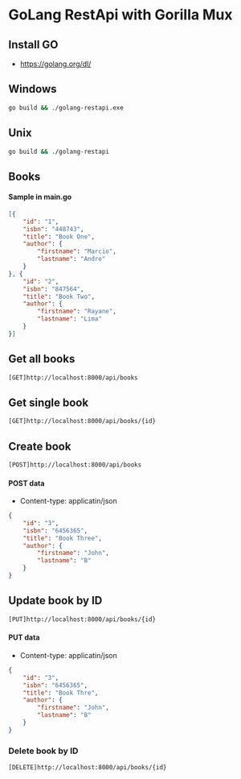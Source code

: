 # GoLang RestApi with Gorilla Mux

## Install GO

* https://golang.org/dl/

## Windows

```bash
go build && ./golang-restapi.exe
```

## Unix

```bash
go build && ./golang-restapi
```

## Books

#### Sample in main.go
```json
[{
    "id": "1",
    "isbn": "448743",
    "title": "Book One",
    "author": {
        "firstname": "Marcio",
        "lastname": "Andre"
    }
}, {
    "id": "2",
    "isbn": "847564",
    "title": "Book Two",
    "author": {
        "firstname": "Rayane",
        "lastname": "Lima"
    }
}]
```
## Get all books

```bash
[GET]http://localhost:8000/api/books
```

## Get single book

```bash
[GET]http://localhost:8000/api/books/{id}
```

## Create book

```bash
[POST]http://localhost:8000/api/books
```

#### POST data

* Content-type: applicatin/json

```json
{
    "id": "3",
    "isbn": "6456365",
    "title": "Book Three",
    "author": {
        "firstname": "John",
        "lastname": "B"
    }
}
```

## Update book by ID

```bash
[PUT]http://localhost:8000/api/books/{id}
```

#### PUT data

* Content-type: applicatin/json

```json
{
    "id": "3",
    "isbn": "6456365",
    "title": "Book Thre",
    "author": {
        "firstname": "John",
        "lastname": "B"
    }
}
```

### Delete book by ID

```bash
[DELETE]http://localhost:8000/api/books/{id}
```
